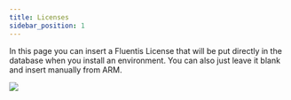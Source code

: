```yaml
---
title: Licenses
sidebar_position: 1
---
```


In this page you can insert a Fluentis License that will be put directly in the database when you install an environment.
You can also just leave it blank and insert manually from ARM.

![](/img/neutral/fluentisliveupdate/basic/flu-install-liveupdate/picture7.png) 